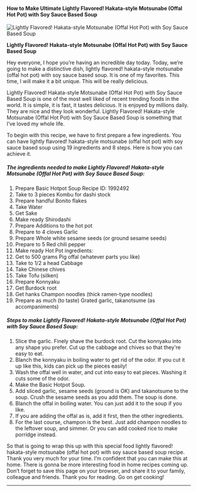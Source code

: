             

#### How to Make Ultimate Lightly Flavored! Hakata-style Motsunabe (Offal Hot Pot) with Soy Sauce Based Soup

![Lightly Flavored! Hakata-style Motsunabe (Offal Hot Pot) with Soy Sauce Based Soup](https://img-global.cpcdn.com/recipes/4600067576037376/751x532cq70/lightly-flavored-hakata-style-motsunabe-offal-hot-pot-with-soy-sauce-based-soup-recipe-main-photo.jpg)

**Lightly Flavored! Hakata-style Motsunabe (Offal Hot Pot) with Soy Sauce Based Soup**

Hey everyone, I hope you’re having an incredible day today. Today, we’re going to make a distinctive dish, lightly flavored! hakata-style motsunabe (offal hot pot) with soy sauce based soup. It is one of my favorites. This time, I will make it a bit unique. This will be really delicious.

Lightly Flavored! Hakata-style Motsunabe (Offal Hot Pot) with Soy Sauce Based Soup is one of the most well liked of recent trending foods in the world. It is simple, it is fast, it tastes delicious. It is enjoyed by millions daily. They are nice and they look wonderful. Lightly Flavored! Hakata-style Motsunabe (Offal Hot Pot) with Soy Sauce Based Soup is something that I’ve loved my whole life.

To begin with this recipe, we have to first prepare a few ingredients. You can have lightly flavored! hakata-style motsunabe (offal hot pot) with soy sauce based soup using 19 ingredients and 8 steps. Here is how you can achieve it.

##### The ingredients needed to make Lightly Flavored! Hakata-style Motsunabe (Offal Hot Pot) with Soy Sauce Based Soup:

1.  Prepare Basic Hotpot Soup Recipe ID: 1992492
2.  Take to 3 pieces Kombu for dashi stock
3.  Prepare handful Bonito flakes
4.  Take Water
5.  Get Sake
6.  Make ready Shirodashi
7.  Prepare Additions to the hot pot
8.  Prepare to 4 cloves Garlic
9.  Prepare Whole white sesame seeds (or ground sesame seeds)
10.  Prepare to 5 Red chili pepper
11.  Make ready Hot Pot ingredients:
12.  Get to 500 grams Pig offal (whatever parts you like)
13.  Take to 1/2 a head Cabbage
14.  Take Chinese chives
15.  Take Tofu (silken)
16.  Prepare Konnyaku
17.  Get Burdock root
18.  Get hanks Champon noodles (thick ramen-type noodles)
19.  Prepare as much (to taste) Grated garlic, takanotsume (as accompaniments)

##### Steps to make Lightly Flavored! Hakata-style Motsunabe (Offal Hot Pot) with Soy Sauce Based Soup:

1.  Slice the garlic. Finely shave the burdock root. Cut the konnyaku into any shape you prefer. Cut up the cabbage and chives so that they're easy to eat.
2.  Blanch the konnyaku in boiling water to get rid of the odor. If you cut it up like this, kids can pick up the pieces easily!
3.  Wash the offal well in water, and cut into easy to eat pieces. Washing it cuts some of the odor.
4.  Make the Basic Hotpot Soup.
5.  Add sliced garlic, sesame seeds (ground is OK) and takanotsume to the soup. Crush the sesame seeds as you add them. The soup is done.
6.  Blanch the offal in boiling water. You can just add it to the soup if you like.
7.  If you are adding the offal as is, add it first, then the other ingredients.
8.  For the last course, champon is the best. Just add champon noodles to the leftover soup, and simmer. Or you can add cooked rice to make porridge instead.

So that is going to wrap this up with this special food lightly flavored! hakata-style motsunabe (offal hot pot) with soy sauce based soup recipe. Thank you very much for your time. I’m confident that you can make this at home. There is gonna be more interesting food in home recipes coming up. Don’t forget to save this page on your browser, and share it to your family, colleague and friends. Thank you for reading. Go on get cooking!

* * *